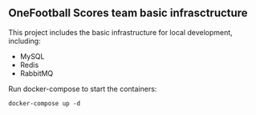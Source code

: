 ## OneFootball Scores team basic infrasctructure

This project includes the basic infrastructure for local development, including:
- MySQL
- Redis
- RabbitMQ

Run docker-compose to start the containers:

```shell
docker-compose up -d
```